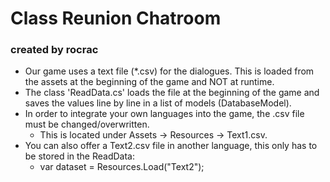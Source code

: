# Class Reunion Chatroom
### created by rocrac

* Our game uses a text file (*.csv) for the dialogues. This is loaded from the assets at the beginning of the game and NOT at runtime. 
* The class 'ReadData.cs' loads the file at the beginning of the game and saves the values line by line in a list of models (DatabaseModel).
* In order to integrate your own languages into the game, the .csv file must be changed/overwritten. 
  *  This is located under Assets -> Resources -> Text1.csv.
* You can also offer a Text2.csv file in another language, this only has to be stored in the ReadData:
  * var dataset = Resources.Load<TextAsset>("Text2");

